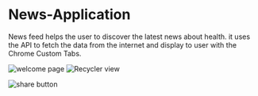 # News-Application
News feed helps the user to discover the latest news about health. it uses the  API to fetch the data from the internet and display to user with the Chrome Custom Tabs.


![welcome page](https://user-images.githubusercontent.com/90903356/139645181-2aa01780-1186-4430-bf3e-4125c446b074.jpeg)   ![Recycler view](https://user-images.githubusercontent.com/90903356/139645715-21bb31c8-692b-4749-a86c-54127f46bf0f.jpeg)



![share button](https://user-images.githubusercontent.com/90903356/139645797-5d5b1316-065b-4ff5-89d3-70e987d732ee.jpeg)
